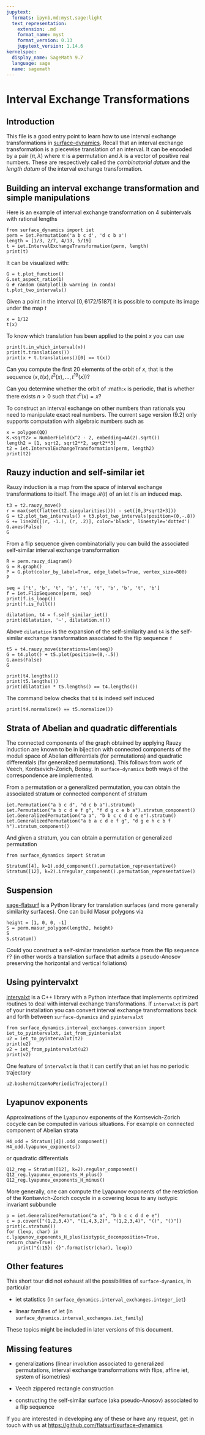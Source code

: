 ```yaml
---
jupytext:
  formats: ipynb,md:myst,sage:light
  text_representation:
    extension: .md
    format_name: myst
    format_version: 0.13
    jupytext_version: 1.14.6
kernelspec:
  display_name: SageMath 9.7
  language: sage
  name: sagemath
---
```


# Interval Exchange Transformations

## Introduction

This file is a good entry point to learn how to use interval exchange
transformations in [surface-dynamics](https://github.com/flatsurf/surface-dynamics).
Recall that an interval
exchange transformation is a piecewise translation of an interval. It can be
encoded by a pair $(\pi, \lambda)$ where $\pi$ is a permutation and
$\lambda$ is a vector of positive real numbers.  These are respectively
called the *combinatorial datum* and the *length datum* of the interval
exchange transformation.

## Building an interval exchange transformation and simple manipulations

Here is an example of interval exchange transformation on 4 subintervals
with rational lengths

```{code-cell}
from surface_dynamics import iet
perm = iet.Permutation('a b c d', 'd c b a')
length = [1/3, 2/7, 4/13, 5/19]
t = iet.IntervalExchangeTransformation(perm, length)
print(t)
```

It can be visualized with:

```{code-cell}
G = t.plot_function()
G.set_aspect_ratio(1)
G # random (matplotlib warning in conda)
t.plot_two_intervals()
```

Given a point in the interval $[0, 6172/5187[$ it is possible to compute
its image under the map $t$

```{code-cell}
x = 1/12
t(x)
```

To know which translation has been applied to the point $x$ you can
use

```{code-cell}
print(t.in_which_interval(x))
print(t.translations())
print(x + t.translations()[0] == t(x))
```

Can you compute the first 20 elements of the orbit of $x$, that is the
sequence $(x, t(x), t^2(x), \ldots, t^{19}(x))$?

Can you determine whether the orbit of :math:`x` is periodic, that is whether
there exists $n > 0$ such that $t^n(x) = x$?

To construct an interval exchange on other numbers than rationals you need
to manipulate exact real numbers. The current sage version (9.2) only supports
computation with algebraic numbers such as

```{code-cell}
x = polygen(QQ)
K.<sqrt2> = NumberField(x^2 - 2, embedding=AA(2).sqrt())
length2 = [1, sqrt2, sqrt2**2, sqrt2**3]
t2 = iet.IntervalExchangeTransformation(perm, length2)
print(t2)
```

## Rauzy induction and self-similar iet

Rauzy induction is a map from the space of interval exchange transformations to itself.
The image $\mathcal{R}(t)$ of an iet $t$ is an induced map.

```{code-cell}
t3 = t2.rauzy_move()
r = max(set(flatten(t2.singularities())) - set([0,3*sqrt2+3]))
G = t2.plot_two_intervals() + t3.plot_two_intervals(position=(0,-.8))
G += line2d([(r, -1.), (r, .2)], color='black', linestyle='dotted')
G.axes(False)
G
```

From a flip sequence given combinatorially you can build the associated self-similar
interval exchange transformation

```{code-cell}
R = perm.rauzy_diagram()
G = R.graph()
P = G.plot(color_by_label=True, edge_labels=True, vertex_size=800)
P
```

```{code-cell}
seq = ['t', 'b', 't', 'b', 't', 't', 'b', 'b', 't', 'b']
f = iet.FlipSequence(perm, seq)
print(f.is_loop())
print(f.is_full())
```

```{code-cell}
dilatation, t4 = f.self_similar_iet()
print(dilatation, '~', dilatation.n())
```

Above ``dilatation`` is the expansion of the self-similarity and ``t4`` is the self-similar
exchange transformation associated to the flip sequence ``f``

```{code-cell}
t5 = t4.rauzy_move(iterations=len(seq))
G = t4.plot() + t5.plot(position=(0,-.5))
G.axes(False)
G
```

```{code-cell}
print(t4.lengths())
print(t5.lengths())
print(dilatation * t5.lengths() == t4.lengths())
```

The command below checks that ``t4`` is indeed self induced

```{code-cell}
print(t4.normalize() == t5.normalize())
```

## Strata of Abelian and quadratic differentials

The connected components of the graph obtained by applying Rauzy induction are known
to be in bijection with connected components of the moduli space of Abelian differentials
(for permutations) and quadratic differentials (for generalized permutations). This follows
from work of Veech, Kontsevich-Zorich, Boissy. In `surface-dynamics` both ways of the
correspondence are implemented.

From a permutation or a generalized permutation, you can obtain the associated
stratum or connected component of stratum
```{code-cell}
iet.Permutation("a b c d", "d c b a").stratum()
iet.Permutation("a b c d e f g", "f d g c e b a").stratum_component()
iet.GeneralizedPermutation("a a", "b b c c d d e e").stratum()
iet.GeneralizedPermutation("a b a c d e f g", "d g e h c b f h").stratum_component()
```

And given a stratum, you can obtain a permutation or generalized permutation
```{code-cell}
from surface_dynamics import Stratum

Stratum([4], k=1).odd_component().permutation_representative()
Stratum([12], k=2).irregular_component().permutation_representative()
```

## Suspension

[sage-flatsurf](https://flatsurf.github.io/sage-flatsurf/) is a Python library for translation
surfaces (and more generally similarity surfaces). One can build Masur polygons via

```{code-cell}
height = [1, 0, 0, -1]
S = perm.masur_polygon(length2, height)
S
S.stratum()
```

Could you construct a self-similar translation surface from the flip sequence ``f``? (in other words
a translation surface that admits a pseudo-Anosov preserving the horizontal and vertical
foliations)

## Using pyintervalxt

[intervalxt](https://github.com/flatsurf/intervalxt) is a C++ library with a Python interface
that implements optimized routines to deal with interval exchange
transformations. If ``intervalxt`` is part of your installation you can convert
interval exchange transformations back and forth between ``surface-dynamics``
and ``pyintervalxt``

```{code-cell}
from surface_dynamics.interval_exchanges.conversion import iet_to_pyintervalxt, iet_from_pyintervalxt
u2 = iet_to_pyintervalxt(t2)
print(u2)
v2 = iet_from_pyintervalxt(u2)
print(v2)
```

One feature of ``intervalxt`` is that it can certify that an iet has no periodic trajectory

```{code-cell}
u2.boshernitzanNoPeriodicTrajectory()
```

## Lyapunov exponents

Approximations of the Lyapunov exponents of the Kontsevich-Zorich cocycle can be computed in various
situations. For example on connected component of Abelian strata
```{code-cell}
H4_odd = Stratum([4]).odd_component()
H4_odd.lyapunov_exponents()
```
or quadratic differentials
```{code-cell}
Q12_reg = Stratum([12], k=2).regular_component()
Q12_reg.lyapunov_exponents_H_plus()
Q12_reg.lyapunov_exponents_H_minus()
```

More generally, one can compute the Lyapunov exponents of the restriction of
the Kontsevich-Zorich cocycle in a covering locus to any isotypic invariant
subbundle
```{code-cell}
p = iet.GeneralizedPermutation("a a", "b b c c d d e e")
c = p.cover(["(1,2,3,4)", "(1,4,3,2)", "(1,2,3,4)", "()", "()"])
print(c.stratum())
for (lexp, char) in c.lyapunov_exponents_H_plus(isotypic_decomposition=True, return_char=True):
    print("{:15}: {}".format(str(char), lexp))
```

## Other features

This short tour did not exhaust all the possibilities of ``surface-dynamics``, in particular

- iet statistics (in `surface_dynamics.interval_exchanges.integer_iet`)

- linear families of iet (in `surface_dynamics.interval_exchanges.iet_family`)

These topics might be included in later versions of this document.

## Missing features

- generalizations (linear involution associated to generalized permutations,
  interval exchange transformations with flips, affine iet, system of isometries)

- Veech zippered rectangle construction

- constructing the self-similar surface (aka pseudo-Anosov) associated to a
  flip sequence

If you are interested in developing any of these or have any request, get in
touch with us at https://github.com/flatsurf/surface-dynamics
